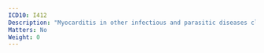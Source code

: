 ```yaml
---
ICD10: I412
Description: "Myocarditis in other infectious and parasitic diseases classified elsewhere"
Matters: No
Weight: 0
---
```


